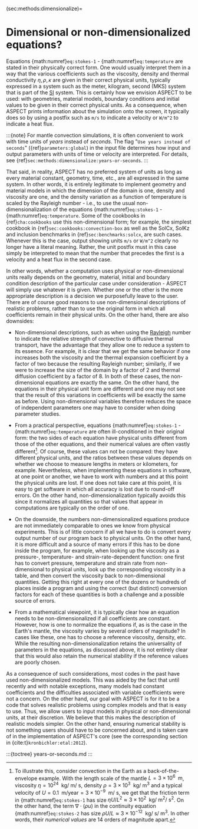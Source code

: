 (sec:methods:dimensionalize)=
# Dimensional or non-dimensionalized equations?

Equations {math:numref}`eq:stokes-1` - {math:numref}`eq:temperature` are stated in their physically correct form.
One would usually interpret them in a way that the various coefficients such as the viscosity, density and thermal conductivity $\eta,\rho,\kappa$ are given in their correct physical units, typically expressed in a system such as the meter, kilogram, second (MKS) system that is part of the [SI](https://en.wikipedia.org/wiki/SI) system.
This is certainly how we envision ASPECT to be used: with geometries, material models, boundary conditions and initial values to be given in their correct physical units.
As a consequence, when ASPECT prints information about the simulation onto the screen, it typically does so by using a postfix such as `m/s` to indicate a velocity or `W/m^2` to indicate a heat flux.

:::{note}
For mantle convection simulations, it is often convenient to work with time units of *years* instead of *seconds*.
The flag "`Use years instead of seconds`" ({ref}`parameters:global`) in the input file determines how input and output parameters with units of time or velocity are interpreted.
For details, see {ref}`sec:methods:dimensionalize:years-or-seconds`.
:::

That said, in reality, ASPECT has no preferred system of units as long as every material constant, geometry, time, etc., are all expressed in the same system.
In other words, it is entirely legitimate to implement geometry and material models in which the dimension of the domain is one, density and viscosity are one, and the density variation as a function of temperature is scaled by the Rayleigh number - i.e., to use the usual non-dimensionalization of the equations {math:numref}`eq:stokes-1` - {math:numref}`eq:temperature`.
Some of the cookbooks in {ref}`cha:cookbooks` use this non-dimensional form; for example, the simplest cookbook in {ref}`sec:cookbooks:convection-box` as well as the SolCx, SolKz and inclusion benchmarks in {ref}`sec:benchmarks:solcx`, are such cases.
Whenever this is the case, output showing units `m/s` or `W/m^2` clearly no longer have a literal meaning.
Rather, the unit postfix must in this case simply be interpreted to mean that the number that precedes the first is a velocity and a heat flux in the second case.

In other words, whether a computation uses physical or non-dimensional units really depends on the geometry, material, initial and boundary condition description of the particular case under consideration - ASPECT will simply use whatever it is given.
Whether one or the other is the more appropriate description is a decision we purposefully leave to the user.
There are of course good reasons to use non-dimensional descriptions of realistic problems, rather than to use the original form in which all coefficients remain in their physical units.
On the other hand, there are also downsides:

-   Non-dimensional descriptions, such as when using the [Rayleigh](https://en.wikipedia.org/wiki/Rayleigh_number) number to indicate the relative strength of convective to diffusive thermal transport, have the advantage that they allow one to reduce a system to its essence.
For example, it is clear that we get the same behavior if one increases both the viscosity and the thermal expansion coefficient by a factor of two because the resulting Rayleigh number; similarly, if we were to increase the size of the domain by a factor of 2 and thermal diffusion coefficient by a factor of 8.
In both of these cases, the non-dimensional equations are exactly the same. On the other hand, the equations in their physical unit form are different and one may not see that the result of this variations in coefficients will be exactly the same as before.
Using non-dimensional variables therefore reduces the space of independent parameters one may have to consider when doing parameter studies.

-   From a practical perspective, equations {math:numref}`eq:stokes-1` - {math:numref}`eq:temperature` are often ill-conditioned in their original form: the two sides of each equation have physical units different from those of the other equations, and their numerical values are often vastly different[^footnote1].
Of course, these values can not be compared: they have different physical units, and the ratios between these values depends on whether we choose to measure lengths in meters or kilometers, for example.
Nevertheless, when implementing these equations in software, at one point or another, we have to work with numbers and at this point the physical units are lost.
If one does not take care at this point, it is easy to get software in which all accuracy is lost due to round-off errors.
On the other hand, non-dimensionalization typically avoids this since it normalizes all quantities so that values that appear in computations are typically on the order of one.

-   On the downside, the numbers non-dimensionalized equations produce are not immediately comparable to ones we know from physical experiments.
This is of little concern if all we have to do is convert every output number of our program back to physical units.
On the other hand, it is more difficult and a source of many errors if this has to be done inside the program, for example, when looking up the viscosity as a pressure-, temperature- and strain-rate-dependent function: one first has to convert pressure, temperature and strain rate from non-dimensional to physical units, look up the corresponding viscosity in a table, and then convert the viscosity back to non-dimensional quantities.
Getting this right at every one of the dozens or hundreds of places inside a program and using the correct (but distinct) conversion factors for each of these quantities is both a challenge and a possible source of errors.

-   From a mathematical viewpoint, it is typically clear how an equation needs to be non-dimensionalized if all coefficients are constant.
However, how is one to normalize the equations if, as is the case in the Earth's mantle, the viscosity varies by several orders of magnitude?
In cases like these, one has to choose a reference viscosity, density, etc.
While the resulting non-dimensionalization retains the universality of parameters in the equations, as discussed above, it is not entirely clear that this would also retain the numerical stability if the reference values are poorly chosen.

As a consequence of such considerations, most codes in the past have used non-dimensionalized models.
This was aided by the fact that until recently and with notable exceptions, many models had constant coefficients and the difficulties associated with variable coefficients were not a concern.
On the other hand, our goal with ASPECT is for it to be a code that solves realistic problems using complex models and that is easy to use.
Thus, we allow users to input models in physical or non-dimensional units, at their discretion. We believe that this makes the description of realistic models simpler.
On the other hand, ensuring numerical stability is not something users should have to be concerned about, and is taken care of in the implementation of ASPECT's core (see the corresponding section in {cite:t}`kronbichler:etal:2012`).

:::{toctree}
years-or-seconds.md
:::


[^footnote1]: To illustrate this, consider convection in the Earth as a back-of-the-envelope example.
With the length scale of the mantle $L=3\times 10^{6}\;\text{ m}$, viscosity $\eta=10^{24} \; \text{ kg}/\text{ m}/\text{ s}$, density $\rho=3\times 10^{3} \; \text{ kg}/\text{ m}^3$ and a typical velocity of $U=0.1\;\text{ m}/\text{year}=3\times 10^{-9}\; \text{ m}/\text{ s}$, we get that the friction term in {math:numref}`eq:stokes-1` has size $\eta U/L^2 \approx 3\times 10^{2} \; \text{ kg}/\text{ m}^2/\text{ s}^2$.
On the other hand, the term $\nabla\cdot(\rho u)$ in the continuity equation {math:numref}`eq:stokes-2` has size $\rho U/L\approx 3\times 10^{-12} \; \text{ kg}/\text{ s}/\text{ m}^3$.
In other words, their *numerical values* are 14 orders of magnitude apart.
